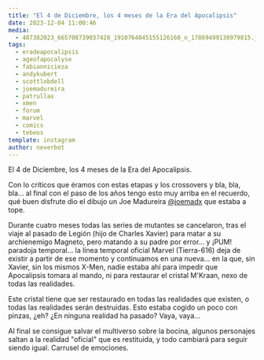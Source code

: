 ```yaml
---
title: "El 4 de Diciembre, los 4 meses de la Era del Apocalipsis"
date: 2023-12-04 11:00:46
media: 
  - 407382023_665708739037428_1910764045155126160_n_17869499138979815.jpg
tags: 
  - eradeapocalipsis
  - ageofapocalyse
  - fabiannicieza
  - andykubert
  - scottlobdell
  - joemadureira
  - patrullax
  - xmen
  - forum
  - marvel
  - comics
  - tebeos
template: instagram
author: neverbot
---
```


El 4 de Diciembre, los 4 meses de la Era del Apocalipsis.

Con lo críticos que éramos con estas etapas y los crossovers y bla, bla, bla... al final con el paso de los años tengo esto muy arriba en el recuerdo, qué buen disfrute dio el dibujo un Joe Madureira [@joemadx](https://instagram.com/joemadx) que estaba a tope.

Durante cuatro meses todas las series de mutantes se cancelaron, tras el viaje al pasado de Legión (hijo de Charles Xavier) para matar a su archienemigo Magneto, pero matando a su padre por error... y ¡PUM! paradoja temporal... la línea temporal oficial Marvel (Tierra-616) deja de existir a partir de ese momento y continuamos en una nueva... en la que, sin Xavier, sin los mismos X-Men, nadie estaba ahí para impedir que Apocalipsis tomara al mando, ni para restaurar el cristal M'Kraan, nexo de todas las realidades. 

Este cristal tiene que ser restaurado en todas las realidades que existen, o todas las realidades serán destruidas. Esto estaba cogido un poco con pinzas, ¿eh? ¿En ninguna realidad ha pasado? Vaya, vaya...

Al final se consigue salvar el multiverso sobre la bocina, algunos personajes saltan a la realidad "oficial" que es restituida, y todo cambiará para seguir siendo igual. Carrusel de emociones.



